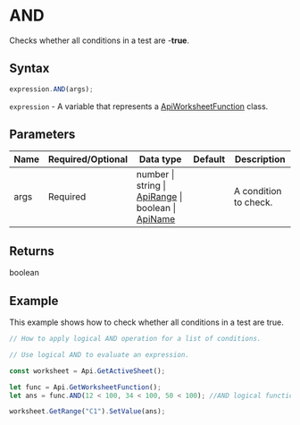 # AND

Checks whether all conditions in a test are -**true**.

## Syntax

```javascript
expression.AND(args);
```

`expression` - A variable that represents a [ApiWorksheetFunction](../ApiWorksheetFunction.md) class.

## Parameters

| **Name** | **Required/Optional** | **Data type** | **Default** | **Description** |
| ------------- | ------------- | ------------- | ------------- | ------------- |
| args | Required | number \| string \| [ApiRange](../../ApiRange/ApiRange.md) \| boolean \| [ApiName](../../ApiName/ApiName.md) |  | A condition to check. |

## Returns

boolean

## Example

This example shows how to check whether all conditions in a test are true.

```javascript editor-xlsx
// How to apply logical AND operation for a list of conditions.

// Use logical AND to evaluate an expression.

const worksheet = Api.GetActiveSheet();

let func = Api.GetWorksheetFunction();
let ans = func.AND(12 < 100, 34 < 100, 50 < 100); //AND logical function

worksheet.GetRange("C1").SetValue(ans);
```
